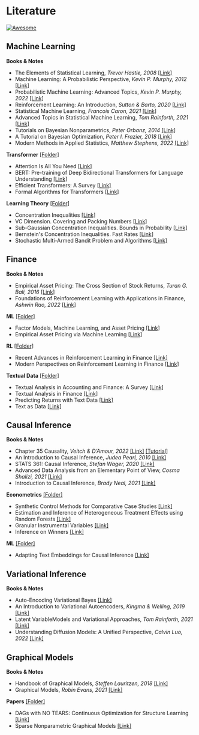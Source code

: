 # Literature
[![Awesome](https://awesome.re/badge.svg)](https://awesome.re)

## Machine Learning 
**Books & Notes**
- The Elements of Statistical Learning, *Trevor Hastie, 2008* [[Link]](/ML/textbooks/ESLII.pdf)
- Machine Learning: A Probabilistic Perspective, *Kevin P. Murphy, 2012* [[Link]](/ML/textbooks/Murphy_1.pdf)
- Probabilistic Machine Learning: Advanced Topics, *Kevin P. Murphy, 2022* [[Link]](/ML/textbooks/Murphy_2.pdf)
- Reinforcement Learning: An Introduction, *Sutton & Barto, 2020* [[Link]](/ML/textbooks/RL_Book.pdf)
- Statistical Machine Learning, *Francois Caron, 2021* [[Link]](/ML/textbooks/SML.pdf)
- Advanced Topics in Statistical Machine Learning, *Tom Rainforth, 2021* [[Link]](/ML/textbooks/ATSML.pdf)
- Tutorials on Bayesian Nonparametrics, *Peter Orbanz, 2014* [[Link]](http://www.gatsby.ucl.ac.uk/~porbanz/npb-tutorial.html)
- A Tutorial on Bayesian Optimization, *Peter I. Frazier, 2018* [[Link]](/ML/textbooks/1807.02811.pdf)
- Modern Methods in Applied Statistics, *Matthew Stephens, 2022* [[Link]](https://stephens999.github.io/fiveMinuteStats/)

**Transformer** [[Folder]](/ML/transformer)
- Attention Is All You Need [[Link]](/ML/transformer/1706.03762.pdf)
- BERT: Pre-training of Deep Bidirectional Transformers for Language Understanding [[Link]](/ML/transformer/1810.04805.pdf)
- Efficient Transformers: A Survey [[Link]](/ML/transformer/2009.06732.pdf)
- Formal Algorithms for Transformers [[Link]](/ML/transformer/2207.09238.pdf)

**Learning Theory** [[Folder]](/ML/theory)
- Concentration Inequalities [[Link]](/ML/theory/Inequalities.pdf)
- VC Dimension. Covering and Packing Numbers [[Link]](/ML/theory/AFoL_Lecture_04.pdf)
- Sub-Gaussian Concentration Inequalities. Bounds in Probability [[Link]](/ML/theory/AFoL_Lecture_06.pdf)
- Bernstein's Concentration Inequalities. Fast Rates [[Link]](/ML/theory/AFoL_Lecture_07.pdf)
- Stochastic Multi-Armed Bandit Problem and Algorithms [[Link]](/ML/theory/AFoL_Lecture_15.pdf)

## Finance
**Books & Notes**
- Empirical Asset Pricing: The Cross Section of Stock Returns, *Turan G. Bali, 2016* [[Link]](/Finance/textbooks/asset_pricing.pdf)
- Foundations of Reinforcement Learning with Applications in Finance, *Ashwin Rao, 2022* [[Link]](/Finance/textbooks/rl_finance.pdf)

**ML** [[Folder]](/Finance/ML) 
- Factor Models, Machine Learning, and Asset Pricing [[Link]](/Finance/ML/AR_1006_WEB.pdf)
- Empirical Asset Pricing via Machine Learning [[Link]](/Finance/ML/ML.pdf)

**RL** [[Folder]](/Finance/RL) 
- Recent Advances in Reinforcement Learning in Finance [[Link]](/Finance/RL/SSRN-id3971071.pdf)
- Modern Perspectives on Reinforcement Learning in Finance [[Link]](/Finance/RL/SSRN-id3449401.pdf)

**Textual Data** [[Folder]](/Finance/textual) 
- Textual Analysis in Accounting and Finance: A Survey [[Link]](/Finance/textual/SSRN-id2504147.pdf)
- Textual Analysis in Finance [[Link]](/Finance/textual/SSRN-id3470272.pdf)
- Predicting Returns with Text Data [[Link]](/Finance/textual/BFI_WP_201969.pdf)
- Text as Data [[Link]](/Finance/textual/w23276.pdf)

## Causal Inference
**Books & Notes**
- Chapter 35 Causality, *Veitch & D’Amour, 2022* [[Link]](/Causal/textbooks/Causality.pdf) [[Tutorial]](https://github.com/vveitch/causality-tutorials)
- An Introduction to Causal Inference, *Judea Pearl, 2010* [[Link]](/Causal/textbooks/Pearl.pdf)
- STATS 361: Causal Inference, *Stefan Wager, 2020* [[Link]](/Causal/textbooks/Wager.pdf)
- Advanced Data Analysis from an Elementary Point of View, *Cosma Shalizi, 2021* [[Link]](/Causal/textbooks/Shalizi.pdf)
- Introduction to Causal Inference, *Brady Neal, 2021* [[Link]](https://www.bradyneal.com/causal-inference-course)

**Econometrics** [[Folder]](/Causal/econometrics) 
- Synthetic Control Methods for Comparative Case Studies [[Link]](/Causal/econometrics/Synthetic_Control.pdf)
- Estimation and Inference of Heterogeneous Treatment Effects using Random Forests [[Link]](/Causal/econometrics/Causal_Forests.pdf)
- Granular Instrumental Variables [[Link]](/Causal/econometrics/Granular_IV.pdf)
- Inference on Winners [[Link]](/Causal/econometrics/inference_on_winners.pdf)

**ML** [[Folder]](/Causal/ml) 
- Adapting Text Embeddings for Causal Inference [[Link]](/Causal/ml/veitch20a.pdf)

## Variational Inference
**Books & Notes**
- Auto-Encoding Variational Bayes [[Link]](/Variational/textbooks/1312.6114.pdf)
- An Introduction to Variational Autoencoders, *Kingma & Welling, 2019* [[Link]](/Variational/textbooks/1906.02691.pdf)
- Latent VariableModels and Variational Approaches, *Tom Rainforth, 2021* [[Link]](/Variational/textbooks/Chapter_9.pdf)
- Understanding Diffusion Models: A Unified Perspective, *Calvin Luo, 2022* [[Link]](/Variational/textbooks/2208.11970.pdf)

## Graphical Models
**Books & Notes**
- Handbook of Graphical Models, *Steffen Lauritzen, 2018* [[Link]](/DAG/textbooks/Handbook.pdf)
- Graphical Models, *Robin Evans, 2021* [[Link]](/DAG/textbooks/Evans.pdf)

**Papers** [[Folder]](/DAG/papers)
- DAGs with NO TEARS: Continuous Optimization for Structure Learning [[Link]](/DAG/papers/NeurIPS-2018-dags-with-no-tears-continuous-optimization-for-structure-learning-Paper.pdf)
- Sparse Nonparametric Graphical Models [[Link]](/DAG/papers/1201.0794.pdf)
